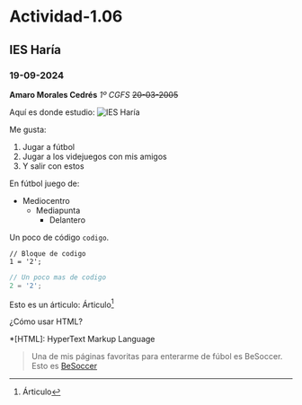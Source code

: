 # Actividad-1.06
## IES Haría
### 19-09-2024

**Amaro Morales Cedrés**
_1º CGFS_
~~20-03-2005~~

Aquí es donde estudio: ![IES Haría](https://github.com/user-attachments/assets/d0a2fb44-61a2-4ae6-b36a-ffd134691db1)

Me gusta:
1. Jugar a fútbol
2. Jugar a los videjuegos con mis amigos
3. Y salir con estos

En fútbol juego de:
- Mediocentro
  * Mediapunta
    + Delantero
   
Un poco de código `codigo`.

```
// Bloque de codigo
1 = '2';
```

```javascript
// Un poco mas de codigo
2 = '2';
```

Esto es un árticulo:
Árticulo[^árticulo1]
[^árticulo1]: Árticulo

¿Cómo usar HTML?

*[HTML]: HyperText Markup Language
    
> Una de mis páginas favoritas para enterarme de fúbol es BeSoccer.
Esto es [BeSoccer](https://es.besoccer.com/)



